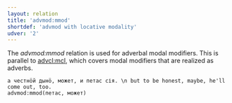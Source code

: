 ```yaml
---
layout: relation
title: 'advmod:mmod'
shortdef: 'advmod with locative modality'
udver: '2'
---
```


The _advmod:mmod_ relation is used for adverbal modal modifiers.
This is parallel to [advcl:mcl](), which covers modal modifiers that are realized as adverbs.

~~~ sdparse
а честнӧй дынӧ, может, и петас сія. \n but to be honest, maybe, he'll come out, too.
advmod:mmod(петас, может)

~~~

<!-- Interlanguage links updated Po 11. listopadu 2024, 20:10:23 CET -->

